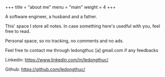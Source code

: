+++
title = "about me"
menu = "main"
weight = 4
+++

A software engineer, a husband and a father.

This' space I store all notes. In case something here's usedful with you, feel free to read.

Personal space, so no tracking, no comments and no ads.

Feel free to contact me through ledongthuc [a] gmail.com if any feedbacks

Linkedin: https://www.linkedin.com/in/ledongthuc/

Github: https://github.com/ledongthuc/
